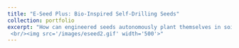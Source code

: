 ```yaml
---
title: "E-Seed Plus: Bio-Inspired Self-Drilling Seeds"
collection: portfolio
excerpt: "How can engineered seeds autonomously plant themselves in soil? Building on the original E-Seed concept, this project advances both performance and manufacturability through material and geometric innovations. The new design introduces modular construction, bilayer tails for enhanced actuation, wax shell tips with plant fibers for orientation, and 3D-printed connectors for scalable assembly. Using chemical washing, molding, and flocking techniques, the team fabricated and tested multiple versions, demonstrating successful soil drilling and germination potential. Beyond improving efficiency, E-Seed Plus also considers pathways for mass manufacturing, highlighting the promise of bio-inspired mechanisms for large-scale reforestation and ecological restoration
 <br/><img src='/images/eseed2.gif' width='500'>"
---
```

